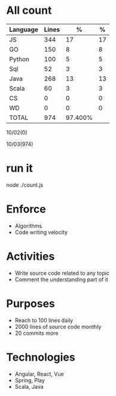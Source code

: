 # All count
|Language|Lines|%|%|
|----------|-------|--------|--------|
|JS   |344|17|17|
|GO   |150|8|8|
|Python |100|5|5|
|Sql |52|3|3|
|Java |268|13|13|
|Scala|60|3|3|
|CS   |0|0|0|
|WD   |0|0|0|
|TOTAL|974|97.400%|
10/02(0)

10/03(974)


# run it
node ./count.js
    
# Enforce
* Algorithms
* Code writing velocity

# Activities
* Write source code related to any topic
* Comment the understanding part of it
    
# Purposes
* Reach to 100 lines daily
* 2000 lines of source code monthly
* 20 commits more

# Technologies
* Angular, React, Vue
* Spring, Play
* Scala, Java
